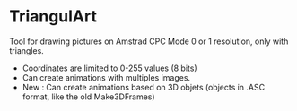 # TriangulArt
Tool for drawing pictures on Amstrad CPC Mode 0 or 1 resolution, only with triangles.
- Coordinates are limited to 0-255 values (8 bits)
- Can create animations with multiples images.
- New : Can create animations based on 3D objets (objects in .ASC format, like the old Make3DFrames)
